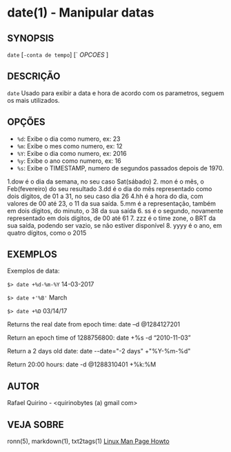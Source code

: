 date(1) - Manipular datas
===============================================

SYNOPSIS
--------

`date` [`-conta de tempo`] [` *OPCOES* ]

DESCRIÇÃO
---------

`date` Usado para exibir a data e hora de acordo com os parametros, seguem os mais utilizados.

OPÇÕES
------

* `%d`:
	Exibe o dia como numero, ex: 23
* `%m`:
	Exibe o mes como numero, ex: 12
* `%Y`:
	Exibe o dia como numero, ex: 2016
* `%y`:
	Exibe o ano como numero, ex: 16
* `%s`:
	Exibe o TIMESTAMP, numero de segundos passados depois de 1970.


1.dow 
	é o dia da semana, no seu caso Sat(sábado)
2. mon
	é o mês, o Feb(fevereiro) do seu resultado
3.dd
	é o dia do mês representado como dois dígitos, de 01 a 31, no seu caso dia 26
4.hh 
	é a hora do dia, com valores de 00 até 23, o 11 da sua saída.
5.mm
	é a representação, também em dois dígitos, do minuto, o 38 da sua saída
6. ss
	é o segundo, novamente representado em dois dígitos, de 00 até 61
7. zzz
	é o time zone, o BRT da sua saída, podendo ser vazio, se não estiver disponível
8. yyyy
	é o ano, em quatro dígitos, como o 2015






EXEMPLOS
--------

Exemplos de data:


   `$> date +%d-%m-%Y`
	14-03-2017

   `$> date +'%B'`
	March

   `$> date +%D`
	03/14/17


Returns the real date from epoch time:
date –d @1284127201

Return an epoch time of 1288756800:
date +%s -d “2010-11-03”

Return a 2 days old date:
date --date="-2 days" +"%Y-%m-%d"

Return 20:00 hours:
date -d @1288310401 +%k:%M 

AUTOR
-----

Rafael Quirino - <quirinobytes (a) gmail com>

VEJA SOBRE
----------

ronn(5), markdown(1), txt2tags(1) [Linux Man Page Howto](
http://www.schweikhardt.net/man_page_howto.html)
